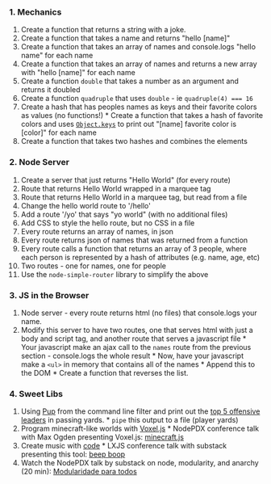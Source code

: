 ### 1. Mechanics
  1. Create a function that returns a string with a joke.
  2. Create a function that takes a name and returns "hello [name]"
  3. Create a function that takes an array of names and console.logs "hello name" for each name
  4. Create a function that takes an array of names and returns a new array with "hello [name]" for each name
  5. Create a function `double` that takes a number as an argument and returns it doubled
  6. Create a function `quadruple` that uses `double` - ie `quadruple(4) === 16`
  7. Create a hash that has peoples names as keys and their favorite colors as values (no functions!)
    * Create a function that takes a hash of favorite colors and uses [`Object.keys`](https://developer.mozilla.org/en-US/docs/Web/JavaScript/Reference/Global_Objects/Object/keys) to print out "[name] favorite color is [color]" for each name
  8. Create a function that takes two hashes and combines the elements

### 2. Node Server
  1. Create a server that just returns "Hello World" (for every route)
  2. Route that returns Hello World wrapped in a marquee tag
  3. Route that returns Hello World in a marquee tag, but read from a file
  4. Change the hello world route to '/hello'
  5. Add a route '/yo' that says "yo world" (with no additional files)
  6. Add CSS to style the hello route, but no CSS in a file
  7. Every route returns an array of names, in json
  8. Every route returns json of names that was returned from a function
  9. Every route calls a function that returns an array of 3 people, where each person is represented by a hash of attributes (e.g. name, age, etc)
  10. Two routes - one for names, one for people
  11. Use the `node-simple-router` library to simplify the above

### 3. JS in the Browser
  1. Node server - every route returns html (no files) that console.logs your name.
  2. Modify this server to have two routes, one that serves html with just a body and script tag, and another route that serves a javascript file
    * Your javascript make an ajax call to the `names` route from the previous section - console.logs the whole result
    * Now, have your javascript make a `<ul>` in memory that contains all of the names
    * Append this to the DOM
    * Create a function that reverses the list.

### 4. Sweet Libs
  1. Using [Pup](https://github.com/EricChiang/pup) from the command line filter and print out the [top 5 offensive leaders](http://espn.go.com/nfl/statistics) in passing yards.
    * `pipe` this output to a file (player yards)
  2. Program minecraft-like worlds with [Voxel.js](http://voxeljs.com/)
    * NodePDX conference talk with Max Ogden presenting Voxel.js: [minecraft.js](http://www.youtube.com/watch?v=8gM3xMObEz4)
  3. Create music with [code](https://github.com/substack/code-music-studio)
    * LXJS conference talk with substack presenting this tool: [beep boop](http://www.youtube.com/watch?v=2oz_SwhBixs)
  4. Watch the NodePDX talk by substack on node, modularity, and anarchy (20 min): [Modularidade para todos](http://www.youtube.com/watch?v=DCQNm6yiZh0)

